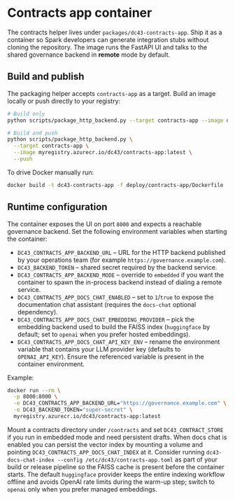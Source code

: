 # Contracts app container

The contracts helper lives under `packages/dc43-contracts-app`. Ship it as a container so
Spark developers can generate integration stubs without cloning the repository. The image
runs the FastAPI UI and talks to the shared governance backend in **remote** mode by
default.

## Build and publish

The packaging helper accepts `contracts-app` as a target. Build an image locally or push
directly to your registry:

```bash
# Build only
python scripts/package_http_backend.py --target contracts-app --image dc43-contracts-app:local

# Build and push
python scripts/package_http_backend.py \
  --target contracts-app \
  --image myregistry.azurecr.io/dc43/contracts-app:latest \
  --push
```

To drive Docker manually run:

```bash
docker build -t dc43-contracts-app -f deploy/contracts-app/Dockerfile .
```

## Runtime configuration

The container exposes the UI on port `8000` and expects a reachable governance backend.
Set the following environment variables when starting the container:

- `DC43_CONTRACTS_APP_BACKEND_URL` – URL for the HTTP backend published by your
  operations team (for example `https://governance.example.com`).
- `DC43_BACKEND_TOKEN` – shared secret required by the backend service.
- `DC43_CONTRACTS_APP_BACKEND_MODE` – override to `embedded` if you want the container to
  spawn the in-process backend instead of dialing a remote service.
- `DC43_CONTRACTS_APP_DOCS_CHAT_ENABLED` – set to `1`/`true` to expose the documentation chat assistant
  (requires the `docs-chat` optional dependency).
- `DC43_CONTRACTS_APP_DOCS_CHAT_EMBEDDING_PROVIDER` – pick the embedding backend used to build the
  FAISS index (`huggingface` by default; set to `openai` when you prefer hosted embeddings).
- `DC43_CONTRACTS_APP_DOCS_CHAT_API_KEY_ENV` – rename the environment variable that contains your LLM provider key
  (defaults to `OPENAI_API_KEY`). Ensure the referenced variable is present in the container environment.

Example:

```bash
docker run --rm \
  -p 8000:8000 \
  -e DC43_CONTRACTS_APP_BACKEND_URL="https://governance.example.com" \
  -e DC43_BACKEND_TOKEN="super-secret" \
  myregistry.azurecr.io/dc43/contracts-app:latest
```

Mount a contracts directory under `/contracts` and set `DC43_CONTRACT_STORE` if you run in
embedded mode and need persistent drafts. When docs chat is enabled you can persist the vector
index by mounting a volume and pointing `DC43_CONTRACTS_APP_DOCS_CHAT_INDEX` at it. Consider
running `dc43-docs-chat-index --config /etc/dc43/contracts-app.toml` as part of your build or
release pipeline so the FAISS cache is present before the container starts. The default
`huggingface` provider keeps the entire indexing workflow offline and avoids OpenAI rate
limits during the warm-up step; switch to `openai` only when you prefer managed embeddings.
